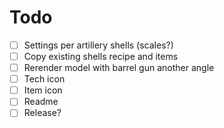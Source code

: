 # Todo

- [ ] Settings per artillery shells (scales?)
- [ ] Copy existing shells recipe and items
- [ ] Rerender model with barrel gun another angle
- [ ] Tech icon
- [ ] Item icon
- [ ] Readme
- [ ] Release?

